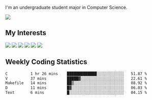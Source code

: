I'm an undergraduate student major in Computer Science.

![](https://github-readme-stats.vercel.app/api?username=littzhch&theme=radical)

## My Interests

![](https://img.shields.io/badge/Python-3776AB?style=flat&labelColor=FFD43B&logoColor=3776AB&logo=python)
![](https://img.shields.io/badge/C-00599C?style=flat&labelColor=01427d&logoColor=6295cb&logo=c)
![](https://img.shields.io/badge/Rust-ffffff?style=flat&labelColor=ffffff&logoColor=000000&logo=rust)
![](https://img.shields.io/badge/LaTeX-008080?style=flat&labelColor=eeece5&logoColor=008080&logo=latex)
![](https://img.shields.io/badge/OpenGL-5487b2?style=flat&labelColor=ffffff&logoColor=5487b2&logo=opengl)
![](https://img.shields.io/badge/archlinux-1793d1?style=flat&labelColor=333333&logoColor=1793d1&logo=archlinux)

## Weekly Coding Statistics
<!--START_SECTION:waka-->

```txt
C          1 hr 26 mins    █████████████░░░░░░░░░░░░   51.87 %
V          37 mins         █████▓░░░░░░░░░░░░░░░░░░░   22.61 %
Makefile   14 mins         ██▒░░░░░░░░░░░░░░░░░░░░░░   08.92 %
D          11 mins         █▓░░░░░░░░░░░░░░░░░░░░░░░   06.83 %
Text       6 mins          █░░░░░░░░░░░░░░░░░░░░░░░░   04.15 %
```

<!--END_SECTION:waka-->
